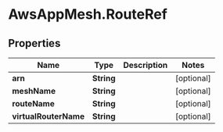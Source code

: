 # AwsAppMesh.RouteRef

## Properties

Name | Type | Description | Notes
------------ | ------------- | ------------- | -------------
**arn** | **String** |  | [optional] 
**meshName** | **String** |  | [optional] 
**routeName** | **String** |  | [optional] 
**virtualRouterName** | **String** |  | [optional] 


